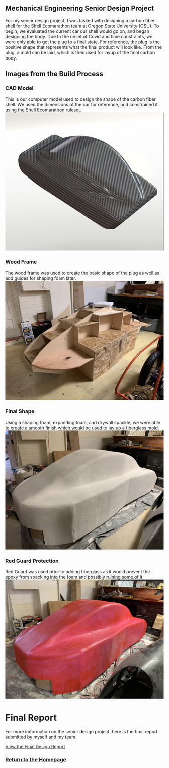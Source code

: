 ## Mechanical Engineering Senior Design Project

For my senior design project, I was tasked with designing a carbon fiber shell for the Shell Ecomarathon team at Oregon State University (OSU). To begin, we evaluated the current car our shell would go on, and began designing the body. Due to the onset of Covid and time constraints, we were only able to get the plug to a final state. For reference, the plug is the positive shape that represents what the final product will look like. From the plug, a mold can be laid, which is then used for layup of the final carbon body.

## Images from the Build Process
### CAD Model
This is our computer model used to design the shape of the carbon fiber shell. We used the dimensions of the car for reference, and constrained it using the Shell Ecomarathon ruleset.
![CAD Model](images/CadModel.JPG)

### Wood Frame
The wood frame was used to create the basic shape of the plug as well as add guides for shaping foam later.
![Wood Frame](images/WoodBody.jpeg)

### Final Shape
Using a shaping foam, expanding foam, and drywall spackle, we were able to create a smooth finish which would be used to lay up a fiberglass mold.
![Foam Body](images/FinalFoam.jpeg)

### Red Guard Protection
Red Guard was used prior to adding fiberglass as it would prevent the epoxy from soacking into the foam and possibly ruining some of it.
![Red Guarded Plug](images/RedGuard.jpeg)

# Final Report
For more imformation on the senior design project, here is the final report submitted by myself and my team.

[View the Final Design Report](https://github.com/mitchbr/mitchbr/blob/master/Design%20Proposal.pdf)

### [Return to the Homepage](index.md)
